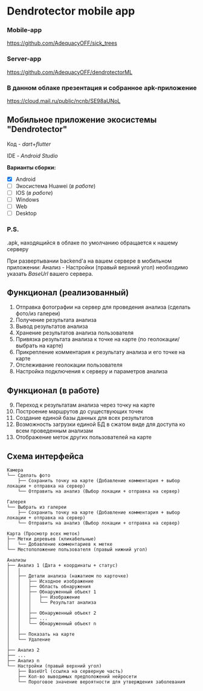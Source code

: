 # Dendrotector mobile app

### Mobile-app

https://github.com/AdequacyOFF/sick_trees

### Server-app

https://github.com/AdequacyOFF/dendrotectorML

### В данном облаке презентация и собранное apk-приложение

https://cloud.mail.ru/public/ncnb/SE98aUNoL

## Мобильное приложение экосистемы "Dendrotector"

Код - _dart_+_flutter_

IDE - _Android Studio_

**Варианты сборки:**
- [x] Android
- [ ] Экосистема Huawei (_в работе_)
- [ ] IOS (_в работе_)
- [ ] Windows
- [ ] Web
- [ ] Desktop

### **P.S.**

.apk, находящийся в облаке по умолчанию обращается к нашему серверу

При развертывании backend'а на вашем сервере в мобильном приложении: Анализ - Настройки (правый верхний угол) необходимо указать _BaseUrl_ вашего сервера.

## **Функционал** (реализованный)
1. Отправка фотографии на сервер для проведения анализа (сделать фото/из галереи)
2. Получение результата анализа
3. Вывод результатов анализа
4. Хранение результатов анализа пользователя
5. Привязка результата анализа к точке на карте (по геолокации/выбрать на карте)
6. Прикрепление комментария к результату анализа и его точке на карте
7. Отслеживание геолокации пользователя
8. Настройка подключения к серверу и параметров анализа

## Функционал (в работе)
9. Переход к результатам анализа через точку на карте
10. Построение маршрутов до существующих точек
11. Создание единой базы данных для всех результатов
12. Возможность загрузки единой БД в сжатом виде для доступа ко всем проведенным анализам
13. Отображение меток других пользователей на карте

## Схема интерфейса
    Камера
    └── Сделать фото
        ├── Сохранить точку на карте (Добавление комментария + выбор локации + отправка на сервер)
        └── Отправить на анализ (Выбор локации + отправка на сервер)

    Галерея
    └── Выбрать из галереи
        ├── Сохранить точку на карте (Добавление комментария + выбор локации + отправка на сервер)
        └── Отправить на анализ (Выбор локации + отправка на сервер)

    Карта (Просмотр всех меток)
    ├── Метки деревьев (кликабельные)
    │   └── Добавление комментариев к метке
    └── Местоположение пользователя (правый нижний угол)

    Анализы
    ├── Анализ 1 (Дата + координаты + статус)
    │   │
    │   ├── Детали анализа (нажатием по карточке)
    │   │   ├── Исходное изображение
    │   │   ├── Область обнаружения
    │   │   ├── Обнаруженный объект 1
    │   │   │   ├── Изображение
    │   │   │   └── Результат анализа
    │   │   │
    │   │   ├── Обнаруженный объект 2
    │   │   ├── ...
    │   │   └── Обнаруженный объект n
    │   │
    │   ├── Показать на карте
    │   └── Удаление
    │
    ├── Анализ 2
    ├── ...
    ├── Анализ n 
    └── Настройки (правый верхний угол)
        ├── BaseUrl (ссылка на серверную часть)
        ├── Кол-во выводимых предположений нейросети
        └── Пороговое значение вероятности для утверждения заболевания